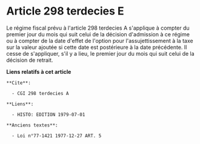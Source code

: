 # Article 298 terdecies E

Le régime fiscal prévu à l'article 298 terdecies A s'applique à compter du premier jour du mois qui suit celui de la décision
d'admission à ce régime ou à compter de la date d'effet de l'option pour l'assujettissement à la taxe sur la valeur ajoutée
si cette date est postérieure à la date précédente. Il cesse de s'appliquer, s'il y a lieu, le premier jour du mois qui suit
celui de la décision de retrait.

**Liens relatifs à cet article**

	**Cite**:

	  - CGI 298 terdecies A

	**Liens**:

	  - HISTO: EDITION 1979-07-01

	**Anciens textes**:

	  - Loi n°77-1421 1977-12-27 ART. 5
